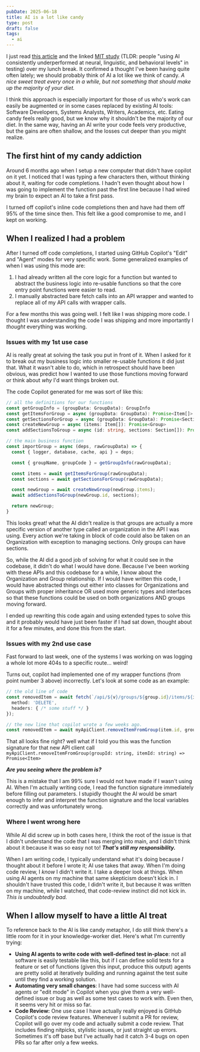 ```yaml
---
pubDate: 2025-06-18
title: AI is a lot like candy
type: post
draft: false
tags:
  - ai
---
```

I just read [this article](https://time.com/7295195/ai-chatgpt-google-learning-school/) and the linked [MIT study](https://www.media.mit.edu/publications/your-brain-on-chatgpt/) (TLDR: people "using AI consistently underperformed at neural, linguistic, and behavioral levels" in testing) over my lunch break. It confirmed a thought I've been having quite often lately; we should probably think of AI a lot like we think of candy. *A nice sweet treat every once in a while, but not something that should make up the majority of your diet.*&#x20;

I think this approach is especially important for those of us who's work can easily be augmented or in some cases replaced by existing AI tools: Software Developers, Systems Analysts, Writers, Academics, etc. Eating candy feels really good, but we know why it shouldn't be the majority of our diet. In the same way, having an AI write your code feels very productive, but the gains are often shallow, and the losses cut deeper than you might realize.

## The first hint of my candy addiction

Around 6 months ago when I setup a new computer that didn't have copilot on it yet. I noticed that I was typing a few characters then, without thinking about it, waiting for code completions. I hadn't even thought about how I was going to implement the function past the first line because I had wired my brain to expect an AI to take a first pass.&#x20;

I turned off copilot's inline code completions then and have had them off 95% of the time since then. This felt like a good compromise to me, and I kept on working.

## When I realized I had a problem

After I turned off code completions, I started using GitHub Copilot's "Edit" and "Agent" modes for very specific work. Some generalized examples of when I was using this mode are:&#x20;

1. I had already written all the core logic for a function but wanted to abstract the business logic into re-usable functions so that the core entry point functions were easier to read.&#x20;
2. I manually abstracted bare fetch calls into an API wrapper and wanted to replace all of my API calls with wrapper calls.&#x20;

For a few months this was going well. I felt like I was shipping more code. I thought I was understanding the code I was shipping and more importantly I *thought* everything was working.&#x20;

### Issues with my 1st use case&#x20;

AI is really great at solving the task you put in front of it. When I asked for it to break out my business logic into smaller re-usable functions it did just that. What it wasn't able to do, which in retrospect should have been obvious, was predict how I wanted to use those functions moving forward or think about *why* I'd want things broken out.&#x20;

The code Copilot generated for me was sort of like this:&#x20;

```typescript
// all the definitions for our functions
const getGroupInfo = (groupData: GroupData): GroupInfo
const getItemsForGroup = async (groupData: GroupData): Promise<Item[]>
const getSectionsForGroup = async (groupData: GroupData): Promise<Section[]>
const createNewGroup = async (items: Item[]): Promise<Group>
const addSectionsToGroup = async (id: string, sections: Section[]): Promise<void>

// the main business function
const importGroup = async (deps, rawGroupData) => {
  const { logger, database, cache, api } = deps;

  const { groupName, groupCode } = getGroupInfo(rawGroupData);

  const items = await getItemsForGroup(rawGroupData);
  const sections = await getSectionsForGroup(rawGroupData);

  const newGroup = await createNewGroup(newGroup.items);
  await addSectionsToGroup(newGroup.id, sections);

  return newGroup;
}
```

This looks great! what the AI didn't realize is that groups are actually a more specific version of another type called an organization in the API I was using. Every action we're taking in block of code could also be taken on an Organization with exception to managing sections. Only groups can have sections.

So, while the AI did a good job of solving for what it could see in the codebase, it didn't do what I would have done. Because I've been working with these APIs and this codebase for a while, I know about the Organization and Group relationship. If I would have written this code, I would have abstracted things out either into classes for Organizations and Groups with proper inheritance OR used more generic types and interfaces so that these functions could be used on both organizations AND groups moving forward.

I ended up rewriting this code again and using extended types to solve this and it probably would have just been faster if I had sat down, thought about it for a few minutes, and done this from the start.&#x20;

### Issues with my 2nd use case

Fast forward to last week, one of the systems I was working on was logging a whole lot more 404s to a specific route… weird!&#x20;

Turns out, copilot had implemented one of my wrapper functions (from point number 3 above) incorrectly. Let's look at some code as an example:&#x20;

```typescript
// the old line of code 
const removedItem = await fetch(`/api/${v}/groups/${group.id}/items/${item.id}`, {
  method: 'DELETE',
  headers: { /* some stuff */ }
});

// the new line that copilot wrote a few weeks ago.
const removedItem = await myApiClient.removeItemFromGroup(item.id, group.id);
```

That all looks fine right? well what if I told you this was the function signature for that new API client call `myApiClient.removeItemFromGroup(groupId: string, itemId: string) => Promise<Item>`

***Are you seeing where the problem is?***&#x20;

This is a mistake that I am 99% sure I would not have made if I wasn't using AI. When I'm actually writing code, I read the function signature immediately before filling out parameters. I stupidly thought the AI would be smart enough to infer and interpret the function signature and the local variables correctly and was unfortunately wrong.

### Where I went wrong here

While AI did screw up in both cases here, I think the root of the issue is that I didn't understand the code that I was merging into main, and I didn't think about it because it was so easy not to! ***That's still my responsibility.***&#x20;

When I am writing code, I typically understand what it's doing because *I* thought about it before I wrote it; AI use takes that away. When I'm doing code review, I *know* I didn't write it. I take a deeper look at things. When using AI agents on my machine that same skepticism doesn't kick in. I shouldn't have trusted this code, I didn't write it, but because it was written on my machine, while I watched, that code-review instinct did not kick in. *This is undoubtedly bad.*&#x20;

## When I allow myself to have a little AI treat&#x20;

To reference back to the AI is like candy metaphor, I do still think there's a little room for it in your knowledge-worker diet. Here's what I'm currently trying:&#x20;

* **Using AI agents to write code with well-defined test in-place**: not all software is easily testable like this, but if I can define solid tests for a feature or set of functions (given this input, produce this output) agents are pretty solid at iteratively building and running against the test suite until they find a working solution.&#x20;
* **Automating very small changes**: I have had some success with AI agents or "edit mode" in Copilot when you give them a very well-defined issue or bug as well as some test cases to work with. Even then, it seems very hit or miss so far.&#x20;
* **Code Review:** One use case I have actually really enjoyed is GitHub Copilot's code review features. Whenever I submit a PR for review, Copilot will go over my code and actually submit a code review. That includes finding nitpicks, stylistic issues, or just straight up errors. Sometimes it's off base but I've actually had it catch 3-4 bugs on open PRs so far after only a few weeks.&#x20;
